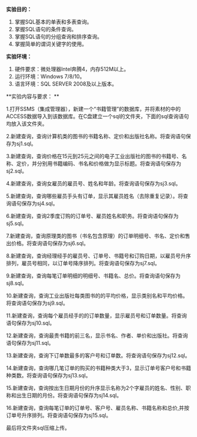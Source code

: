**实验目的：**

1.  掌握SQL基本的单表和多表查询。
2.  掌握SQL语句的条件查询。
3.  掌握SQL语句的分组查询和排序查询。
4.  掌握简单的谓词关键字的使用。

**实验环境：**

1.  硬件要求：微处理器Intel奔腾4，内存512M以上。
2.  运行环境：Windows 7/8/10。
3.  语言环境：SQL SERVER 2008及以上版本。

**实验内容与要求：
**

1.打开SSMS（集成管理器），新建一个“书籍管理”的数据库，并将素材的中的ACCESS数据导入到该数据库。在C盘建立一个sql的文件夹，下面的sql查询语句均放入该文件夹。

2.新建查询，查询计算机类的图书的书籍名称、定价和出版社名称。将查询语句保存为sj1.sql。

3.新建查询，查询价格在15元到25元之间的电子工业出版社的图书的书籍号、名称、定价，并分别用书籍编码、书名和价格做为显示标题。将查询语句保存为sj2.sql。

4.新建查询，查询女雇员的雇员号、姓名和年龄。将查询语句保存为sj3.sql。

5.新建查询，查询哪些雇员手头有订单，显示其雇员姓名（去除重复记录）。将查询语句保存为sj4.sql。

6.新建查询，查询2季度订购的订单号、雇员姓名和职务。将查询语句保存为sj5.sql。

7.新建查询，查询原理类的图书（书名包含原理）的订单明细号、书名、定价和售出价格。将查询语句保存为sj6.sql。

8.新建查询，查询经理经手的雇员号、订单号、书籍号和订购日期，以雇员号升序排列，雇员号相同，以订单号降序排列。将查询语句保存为sj7.sql。

9.新建查询，查询每笔订单明细的明细号、书籍名、总价。将查询语句保存为sj8.sql。

10.新建查询，查询工业出版社每类图书的的平均价格，显示类别名和平均价格。将查询语句保存为sj9.sql。

11.新建查询，查询每个雇员经手的的订单数量，显示雇员号和订单数量。将查询语句保存为sj10.sql。

12.新建查询，查询最贵书籍的前三名，显示书名、作者、单价和出版社。将查询语句保存为sj11.sql。

13.新建查询，查询下订单数最多的客户号和订单数。将查询语句保存为sj12.sql。

14.新建查询，查询哪几笔订单的购买的书籍种类大于3，显示订单号客户号和书籍种类数。将查询语句保存为sj13.sql。

15.新建查询，查询按出生日期月份的升序显示名称为2个字雇员的姓名、性别、职称和出生日期的月份。将查询语句保存为sj14.sql。

16.新建查询，查询每笔订单的订单号、客户号、雇员名称、书籍名称和总价,并按订单号升序排列。将查询语句保存为sj15.sql。

最后将文件夹sql压缩上传。